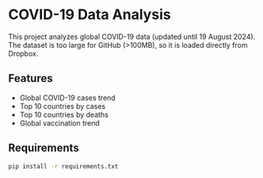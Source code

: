 # COVID-19 Data Analysis

This project analyzes global COVID-19 data (updated until 19 August 2024).  
The dataset is too large for GitHub (>100MB), so it is loaded directly from Dropbox.

## Features
- Global COVID-19 cases trend
- Top 10 countries by cases
- Top 10 countries by deaths
- Global vaccination trend

## Requirements
```bash
pip install -r requirements.txt
